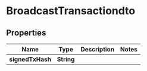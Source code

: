 

# BroadcastTransactiondto


## Properties

| Name | Type | Description | Notes |
|------------ | ------------- | ------------- | -------------|
|**signedTxHash** | **String** |  |  |



